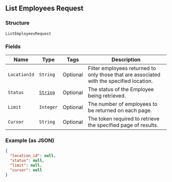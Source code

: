 ## List Employees Request

### Structure

`ListEmployeesRequest`

### Fields

| Name | Type | Tags | Description |
|  --- | --- | --- | --- |
| `LocationId` | `String` | Optional | Filter employees returned to only those that are associated with the specified location. |
| `Status` | [`String`](/doc/models/employee-status.md) | Optional | The status of the Employee being retrieved. |
| `Limit` | `Integer` | Optional | The number of employees to be returned on each page. |
| `Cursor` | `String` | Optional | The token required to retrieve the specified page of results. |

### Example (as JSON)

```json
{
  "location_id": null,
  "status": null,
  "limit": null,
  "cursor": null
}
```

